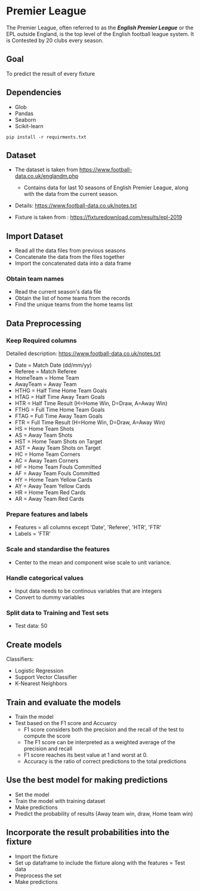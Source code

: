 # Premier League

The Premier League, often referred to as the ***English Premier League*** or the EPL outside England, is the top level of the English football league system. It is Contested by 20 clubs every season.

## Goal

To predict the result of every fixture

## Dependencies

* Glob
* Pandas
* Seaborn
* Scikit-learn

`pip install -r requirments.txt`

## Dataset

* The dataset is taken from https://www.football-data.co.uk/englandm.php
  * Contains data for last 10 seasons of English Premier League, along with the data from the current season.

* Details: https://www.football-data.co.uk/notes.txt

* Fixture is taken from : https://fixturedownload.com/results/epl-2019

## Import Dataset

* Read all the data files from previous seasons
* Concatenate the data from the files together
* Import the concatenated data into a data frame

### Obtain team names

* Read the current season's data file
* Obtain the list of home teams from the records
* Find the unique teams from the home teams list

## Data Preprocessing

### Keep Required columns

Detailed description: https://www.football-data.co.uk/notes.txt

* Date = Match Date (dd/mm/yy)
* Referee = Match Referee
* HomeTeam = Home Team
* AwayTeam = Away Team
* HTHG = Half Time Home Team Goals
* HTAG = Half Time Away Team Goals
* HTR = Half Time Result (H=Home Win, D=Draw, A=Away Win)
* FTHG = Full Time Home Team Goals
* FTAG = Full Time Away Team Goals
* FTR = Full Time Result (H=Home Win, D=Draw, A=Away Win)
* HS = Home Team Shots
* AS = Away Team Shots
* HST = Home Team Shots on Target
* AST = Away Team Shots on Target
* HC = Home Team Corners
* AC = Away Team Corners
* HF = Home Team Fouls Committed
* AF = Away Team Fouls Committed
* HY = Home Team Yellow Cards
* AY = Away Team Yellow Cards
* HR = Home Team Red Cards
* AR = Away Team Red Cards

### Prepare features and labels

* Features = all columns except 'Date', 'Referee', 'HTR', 'FTR'
* Labels = 'FTR'

### Scale and standardise the features

* Center to the mean and component wise scale to unit variance.

### Handle categorical values

* Input data needs to be continous variables that are integers
* Convert to dummy variables

### Split data to Training and Test sets

* Test data: 50

## Create models

Classifiers:

* Logistic Regression
* Support Vector Classifier
* K-Nearest Neighbors

## Train and evaluate the models

* Train the model
* Test based on the F1 score and Accuarcy
  * F1 score considers both the precision and the recall of the test to compute the score
  * The F1 score can be interpreted as a weighted average of the precision and recall
  * F1 score reaches its best value at 1 and worst at 0.
  * Accuracy is the ratio of correct predictions to the total predictions

## Use the best model for making predictions

* Set the model
* Train the model with training dataset
* Make predictions
* Predict the probability of results (Away team win, draw, Home team win)

## Incorporate the result probabilities into the fixture

* Import the fixture
* Set up dataframe to include the fixture along with the features = Test data
* Preprocess the set
* Make predictions






